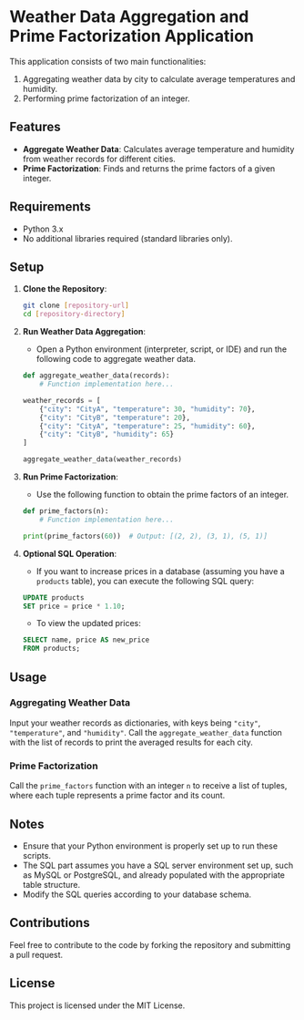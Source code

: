 # Weather Data Aggregation and Prime Factorization Application

This application consists of two main functionalities:
1. Aggregating weather data by city to calculate average temperatures and humidity.
2. Performing prime factorization of an integer.

## Features
- **Aggregate Weather Data**: Calculates average temperature and humidity from weather records for different cities.
- **Prime Factorization**: Finds and returns the prime factors of a given integer.

## Requirements
- Python 3.x
- No additional libraries required (standard libraries only).

## Setup

1. **Clone the Repository**:
   ```bash
   git clone [repository-url]
   cd [repository-directory]
   ```

2. **Run Weather Data Aggregation**:
   - Open a Python environment (interpreter, script, or IDE) and run the following code to aggregate weather data.
   ```python
   def aggregate_weather_data(records):
       # Function implementation here...

   weather_records = [
       {"city": "CityA", "temperature": 30, "humidity": 70},
       {"city": "CityB", "temperature": 20},
       {"city": "CityA", "temperature": 25, "humidity": 60},
       {"city": "CityB", "humidity": 65}
   ]

   aggregate_weather_data(weather_records)
   ```

3. **Run Prime Factorization**:
   - Use the following function to obtain the prime factors of an integer.
   ```python
   def prime_factors(n):
       # Function implementation here...

   print(prime_factors(60))  # Output: [(2, 2), (3, 1), (5, 1)]
   ```

4. **Optional SQL Operation**: 
   - If you want to increase prices in a database (assuming you have a `products` table), you can execute the following SQL query:
   ```sql
   UPDATE products
   SET price = price * 1.10;
   ```

   - To view the updated prices:
   ```sql
   SELECT name, price AS new_price
   FROM products;
   ```

## Usage

### Aggregating Weather Data
Input your weather records as dictionaries, with keys being `"city"`, `"temperature"`, and `"humidity"`. Call the `aggregate_weather_data` function with the list of records to print the averaged results for each city.

### Prime Factorization
Call the `prime_factors` function with an integer `n` to receive a list of tuples, where each tuple represents a prime factor and its count.

## Notes
- Ensure that your Python environment is properly set up to run these scripts.
- The SQL part assumes you have a SQL server environment set up, such as MySQL or PostgreSQL, and already populated with the appropriate table structure.
- Modify the SQL queries according to your database schema.

## Contributions
Feel free to contribute to the code by forking the repository and submitting a pull request.

## License
This project is licensed under the MIT License.
